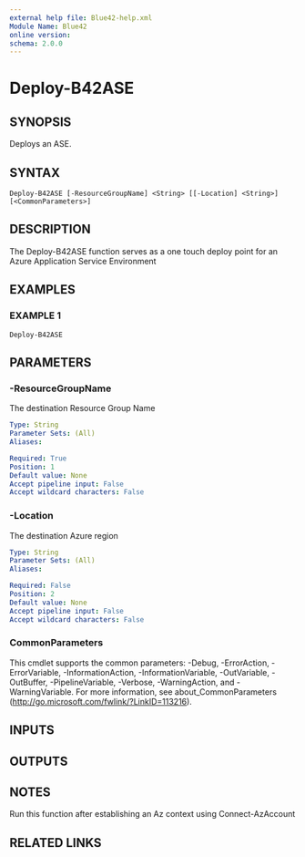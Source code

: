 ```yaml
---
external help file: Blue42-help.xml
Module Name: Blue42
online version:
schema: 2.0.0
---
```


# Deploy-B42ASE

## SYNOPSIS
Deploys an ASE.

## SYNTAX

```
Deploy-B42ASE [-ResourceGroupName] <String> [[-Location] <String>] [<CommonParameters>]
```

## DESCRIPTION
The Deploy-B42ASE function serves as a one touch deploy point for an Azure Application Service Environment

## EXAMPLES

### EXAMPLE 1
```
Deploy-B42ASE
```

## PARAMETERS

### -ResourceGroupName
The destination Resource Group Name

```yaml
Type: String
Parameter Sets: (All)
Aliases:

Required: True
Position: 1
Default value: None
Accept pipeline input: False
Accept wildcard characters: False
```

### -Location
The destination Azure region

```yaml
Type: String
Parameter Sets: (All)
Aliases:

Required: False
Position: 2
Default value: None
Accept pipeline input: False
Accept wildcard characters: False
```

### CommonParameters
This cmdlet supports the common parameters: -Debug, -ErrorAction, -ErrorVariable, -InformationAction, -InformationVariable, -OutVariable, -OutBuffer, -PipelineVariable, -Verbose, -WarningAction, and -WarningVariable.
For more information, see about_CommonParameters (http://go.microsoft.com/fwlink/?LinkID=113216).

## INPUTS

## OUTPUTS

## NOTES
Run this function after establishing an Az context using Connect-AzAccount

## RELATED LINKS
